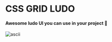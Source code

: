 # CSS GRID LUDO

#### Awesome ludo UI you can use in your project 🤩




![ascii](https://github.com/rahmanxyz/ludo/blob/main/ludo_banner.png)
